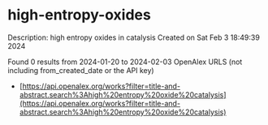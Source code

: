 # high-entropy-oxides
Description: high entropy oxides in catalysis
Created on Sat Feb  3 18:49:39 2024

Found 0 results from 2024-01-20 to 2024-02-03
OpenAlex URLS (not including from_created_date or the API key)
- [https://api.openalex.org/works?filter=title-and-abstract.search%3Ahigh%20entropy%20oxide%20catalysis](https://api.openalex.org/works?filter=title-and-abstract.search%3Ahigh%20entropy%20oxide%20catalysis)

